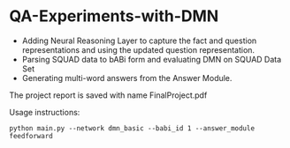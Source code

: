 # QA-Experiments-with-DMN

   * Adding Neural Reasoning Layer to capture the fact and question representations and using the updated question representation.
   * Parsing SQUAD data to bABi form and evaluating DMN on SQUAD Data Set
   * Generating multi-word answers from the Answer Module. 

The project report is saved with name FinalProject.pdf

Usage instructions:

`python main.py --network dmn_basic --babi_id 1 --answer_module feedforward`
